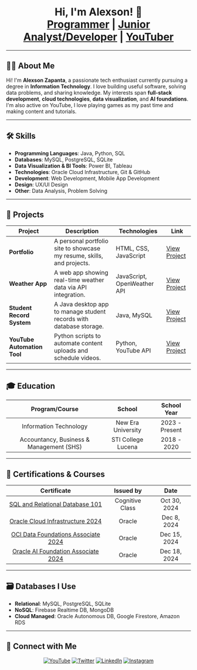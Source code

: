 <h1 align="center">Hi, I'm Alexson! 👋<br/>
<a href="https://github.com/alexsonzapanta">Programmer</a> | 
<a href="https://www.linkedin.com/in/alexsonzapanta/">Junior Analyst/Developer</a> | 
<a href="https://www.youtube.com/@xxrem">YouTuber</a>
</h1>

---

## 🧑‍💻 About Me

Hi! I'm **Alexson Zapanta**, a passionate tech enthusiast currently pursuing a degree in **Information Technology**. I love building useful software, solving data problems, and sharing knowledge. My interests span **full-stack development**, **cloud technologies**, **data visualization**, and **AI foundations**. I'm also active on YouTube, I love playing games as my past time and making content and tutorials.

---

## 🛠 Skills

- **Programming Languages**: Java, Python, SQL  
- **Databases**: MySQL, PostgreSQL, SQLite  
- **Data Visualization & BI Tools**: Power BI, Tableau  
- **Technologies**: Oracle Cloud Infrastructure, Git & GitHub  
- **Development**: Web Development, Mobile App Development  
- **Design**: UX/UI Design  
- **Other**: Data Analysis, Problem Solving  

---

## 📂 Projects

| Project | Description | Technologies | Link |
|--------|-------------|--------------|------|
| **Portfolio** | A personal portfolio site to showcase my resume, skills, and projects. | HTML, CSS, JavaScript | [View Project](#) |
| **Weather App** | A web app showing real-time weather data via API integration. | JavaScript, OpenWeather API | [View Project](https://alexsonzapanta.github.io/Weather-App/) |
| **Student Record System** | A Java desktop app to manage student records with database storage. | Java, MySQL | [View Project](#) |
| **YouTube Automation Tool** | Python scripts to automate content uploads and schedule videos. | Python, YouTube API | [View Project](#) |

---

## 🎓 Education

<div align="center">

| Program/Course | School | School Year |
| :-------------: | :-----: | :-----------: |
| Information Technology | New Era University | 2023 - Present |
| Accountancy, Business & Management (SHS) | STI College Lucena | 2018 - 2020 |

</div>

---

## 📜 Certifications & Courses

<div align="center">

| Certificate | Issued by | Date |
|:------------:|:----------:|:------:|
| [SQL and Relational Database 101](https://courses.cognitiveclass.ai/certificates/f06ea5dfe96144b689fbd0b56746ce07) | Cognitive Class | Oct 30, 2024 |
| [Oracle Cloud Infrastructure 2024](https://catalog-education.oracle.com/ords/certview/sharebadge?id=997CA3B90B31F323F46FCFEF6BAD071B102808BA4BD69D408C1B549E378BEE86) | Oracle | Dec 8, 2024 |
| [OCI Data Foundations Associate 2024](https://catalog-education.oracle.com/ords/certview/sharebadge?id=997CA3B90B31F323F46FCFEF6BAD071BDDB84CC6E11C743BE387EDE6DB0B607D) | Oracle | Dec 15, 2024 |
| [Oracle AI Foundation Associate 2024](https://catalog-education.oracle.com/ords/certview/sharebadge?id=997CA3B90B31F323F46FCFEF6BAD071BDDB84CC6E11C743BE387EDE6DB0B607D) | Oracle | Dec 18, 2024 |

</div>

---

## 🗃️ Databases I Use

- **Relational**: MySQL, PostgreSQL, SQLite  
- **NoSQL**: Firebase Realtime DB, MongoDB  
- **Cloud Managed**: Oracle Autonomous DB, Google Firestore, Amazon RDS  

---

## 🔗 Connect with Me

<div align="center">

[![YouTube](https://img.shields.io/badge/YouTube-FF0000?style=for-the-badge&logo=youtube&logoColor=white)](https://www.youtube.com/@xxrem)
[![Twitter](https://img.shields.io/badge/Twitter-1DA1F2?style=for-the-badge&logo=twitter&logoColor=white)](https://x.com/m1sorem)
[![LinkedIn](https://img.shields.io/badge/LinkedIn-0077B5?style=for-the-badge&logo=linkedin&logoColor=white)](https://www.linkedin.com/in/alexsonzapanta/)
[![Instagram](https://img.shields.io/badge/Instagram-E4405F?style=for-the-badge&logo=instagram&logoColor=white)](https://www.instagram.com/soremmm_/)

</div>
